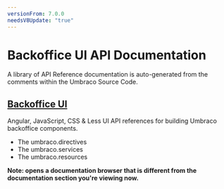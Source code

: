 ```yaml
---
versionFrom: 7.0.0
needsV8Update: "true"
---
```


# Backoffice UI API Documentation

A library of API Reference documentation is auto-generated from the comments within the Umbraco Source Code.

## [Backoffice UI](https://our.umbraco.com/apidocs/v8/ui/#/api/)

Angular, JavaScript, CSS & Less UI API references for building Umbraco backoffice components.

- The umbraco.directives
- The umbraco.services
- The umbraco.resources

__Note: opens a documentation browser that is different from the documentation section you're viewing now.__
